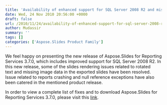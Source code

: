 ```yaml
---
title: 'Availability of enhanced support for SQL Server 2008 R2 and missing Image data and text rotation issues resolved'
date: Wed, 24 Nov 2010 20:56:00 +0000
draft: false
url: /2010/11/24/availability-of-enhanced-support-for-sql-server-2008-r2-and-missing-image-data-and-text-rotation-issues-resolved/
author: Mudassir
summary: ''
tags: []
categories: ['Aspose.Slides Product Family']
---
```


We feel happy on presenting the new release of Aspose.Slides for Reporting Services 3.7.0, which includes improved support for SQL Server 2008 R2. In this new release, some of the slides rendering issues related to rotated text and missing image data in the exported slides have been resolved. Issue related to reports crashing and null reference exceptions have also been catered in the mentioned product release.

In order to view a complete list of fixes and to download Aspose.Slides for Reporting Services 3.7.0, please visit this [link][1].




[1]: http://www.aspose.com/community/files/52/ssrs-rendering-extensions/aspose.slides-for-reporting-services/entry270267.aspx





